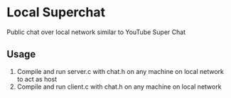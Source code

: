 # Local Superchat

Public chat over local network similar to YouTube Super Chat

## Usage
1. Compile and run server.c with chat.h on any machine on local network to act as host
2. Compile and run client.c with chat.h on any machine on local network
